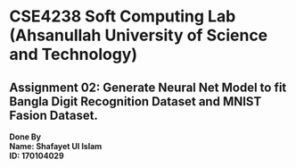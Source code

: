 # CSE4238 Soft Computing Lab (Ahsanullah University of Science and Technology)

## Assignment 02: Generate Neural Net Model to fit Bangla Digit Recognition Dataset and MNIST Fasion Dataset.

**Done By**\
**Name: Shafayet Ul Islam**\
**ID: 170104029**
